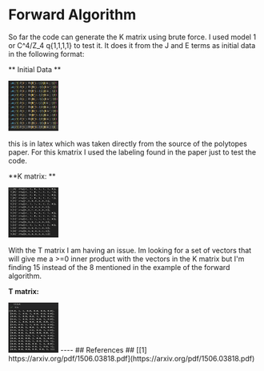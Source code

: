 # Forward Algorithm

So far the code can generate the K matrix using brute force. I used model 1 or C^4/Z_4 q{1,1,1,1} to test it. It does it from the J and E terms as initial data in the following format:

** Initial Data **

<img src="./initial.png" width="100" height="100">

this is in latex which was taken directly from the source of the polytopes paper. For this kmatrix I used the labeling found in the paper just to test the code.

**K matrix: **

<img src="./kmatrix.png" width="100" height="100">

With the T matrix I am having an issue. Im looking for a set of vectors that will give me a >=0 inner product with the vectors in the K matrix but I'm finding 15 instead of the 8 mentioned in the example of the forward algorithm.

**T matrix:**

<img src="./tmatrix.png" width="100" height="100">
----
## References ##
[[1] https://arxiv.org/pdf/1506.03818.pdf](https://arxiv.org/pdf/1506.03818.pdf)

